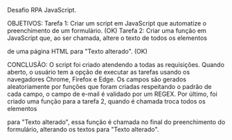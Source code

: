 Desafio RPA JavaScript.

OBJETIVOS:
Tarefa 1:
Criar um script em JavaScript que automatize o preenchimento de um formulário. (OK)
Tarefa 2:
Criar uma função em JavaScript que, ao ser chamada, altere o texto de todos os elementos <p> de uma página HTML para "Texto alterado". (OK)

CONCLUSÃO:
O script foi criado atendendo a todas as requisições. Quando aberto, o usuário tem a opção de executar as tarefas usando os navegadores Chrome, Firefox e Edge.
Os campos são gerados aleatoriamente por funções que foram criadas respeitando o padrão de cada campo, o campo de e-mail é validado por um REGEX.
Por último, foi criado uma função para a tarefa 2, quando é chamada troca todos os elementos <p> para "Texto alterado", essa função é chamada no final do preenchimento do formulário, alterando os textos para "Texto alterado".